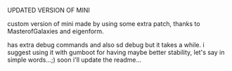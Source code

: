 UPDATED VERSION OF MINI

custom version of mini made by using some extra patch, thanks to MasterofGalaxies and eigenform.

has extra debug commands and also sd debug but it takes  a while. 
i suggest using it with gumboot for having maybe better stability, let's say in simple words...;)
soon i'll update the readme...
